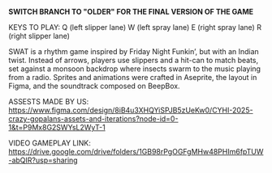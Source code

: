**SWITCH BRANCH TO "OLDER" FOR THE FINAL VERSION OF THE GAME**


KEYS TO PLAY:
Q (left slipper lane)
W (left spray lane)
E (right spray lane) 
R (right slipper lane)


SWAT is a rhythm game inspired by Friday Night Funkin’, but with an Indian twist. Instead of arrows, players use slippers and a hit-can to match beats, set against a monsoon backdrop where insects swarm to the music playing from a radio. Sprites and animations were crafted in Aseprite, the layout in Figma, and the soundtrack composed on BeepBox.


ASSESTS MADE BY US:
https://www.figma.com/design/8iB4u3XHQYiSPJB5zUeKw0/CYHI-2025-crazy-gopalans-assets-and-iterations?node-id=0-1&t=P9Mx8G2SWYsL2WyT-1

VIDEO GAMEPLAY LINK:
https://drive.google.com/drive/folders/1GB98rPgOGFgMHw48PHIm6fpTUW-abQIR?usp=sharing
